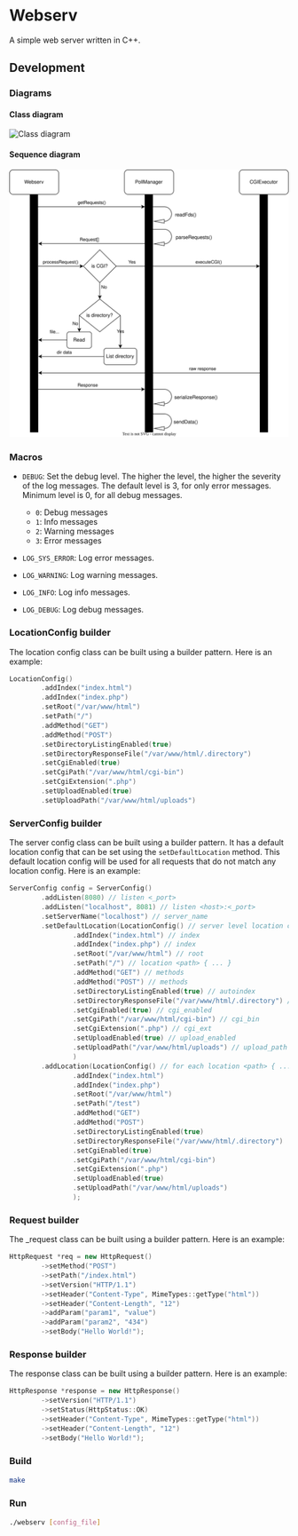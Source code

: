 # Webserv

A simple web server written in C++.

## Development

### Diagrams

#### Class diagram

![Class diagram](./docs/class_diagram.svg)

#### Sequence diagram

![Sequence diagram](./docs/sequence_diagram.svg)

### Macros

- `DEBUG`: Set the debug level. The higher the level, the higher the severity of the log messages. The default level is
  3, for only error messages. Minimum level is 0, for all debug messages.
    - `0`: Debug messages
    - `1`: Info messages
    - `2`: Warning messages
    - `3`: Error messages

- `LOG_SYS_ERROR`: Log error messages.
- `LOG_WARNING`: Log warning messages.
- `LOG_INFO`: Log info messages.
- `LOG_DEBUG`: Log debug messages.

### LocationConfig builder

The location config class can be built using a builder pattern.
Here is an example:

```cpp
LocationConfig()
        .addIndex("index.html")
        .addIndex("index.php")
        .setRoot("/var/www/html")
        .setPath("/")
        .addMethod("GET")
        .addMethod("POST")
        .setDirectoryListingEnabled(true)
        .setDirectoryResponseFile("/var/www/html/.directory")
        .setCgiEnabled(true)
        .setCgiPath("/var/www/html/cgi-bin")
        .setCgiExtension(".php")
        .setUploadEnabled(true)
        .setUploadPath("/var/www/html/uploads")
```

### ServerConfig builder

The server config class can be built using a builder pattern. It has a default location config that can be set using
the `setDefaultLocation` method. This default location config will be used for all requests that do not match any
location config.
Here is an example:

```cpp
ServerConfig config = ServerConfig()
        .addListen(8080) // listen <_port>
        .addListen("localhost", 8081) // listen <host>:<_port>
        .setServerName("localhost") // server_name
        .setDefaultLocation(LocationConfig() // server level location config
                .addIndex("index.html") // index
                .addIndex("index.php") // index
                .setRoot("/var/www/html") // root
                .setPath("/") // location <path> { ... }
                .addMethod("GET") // methods
                .addMethod("POST") // methods
                .setDirectoryListingEnabled(true) // autoindex
                .setDirectoryResponseFile("/var/www/html/.directory") // autoindex_format
                .setCgiEnabled(true) // cgi_enabled
                .setCgiPath("/var/www/html/cgi-bin") // cgi_bin
                .setCgiExtension(".php") // cgi_ext
                .setUploadEnabled(true) // upload_enabled
                .setUploadPath("/var/www/html/uploads") // upload_path
                )
        .addLocation(LocationConfig() // for each location <path> { ... }
                .addIndex("index.html")
                .addIndex("index.php")
                .setRoot("/var/www/html")
                .setPath("/test")
                .addMethod("GET")
                .addMethod("POST")
                .setDirectoryListingEnabled(true)
                .setDirectoryResponseFile("/var/www/html/.directory")
                .setCgiEnabled(true)
                .setCgiPath("/var/www/html/cgi-bin")
                .setCgiExtension(".php")
                .setUploadEnabled(true)
                .setUploadPath("/var/www/html/uploads")
                );
```

### Request builder

The _request class can be built using a builder pattern.
Here is an example:

```cpp
HttpRequest *req = new HttpRequest()
        ->setMethod("POST")
        ->setPath("/index.html")
        ->setVersion("HTTP/1.1")
        ->setHeader("Content-Type", MimeTypes::getType("html"))
        ->setHeader("Content-Length", "12")
        ->addParam("param1", "value")
        ->addParam("param2", "434")
        ->setBody("Hello World!");
```

### Response builder

The response class can be built using a builder pattern.
Here is an example:

```cpp
HttpResponse *response = new HttpResponse()
        ->setVersion("HTTP/1.1")
        ->setStatus(HttpStatus::OK)
        ->setHeader("Content-Type", MimeTypes::getType("html"))
        ->setHeader("Content-Length", "12")
        ->setBody("Hello World!");
```

### Build

```bash
make
```

### Run

```bash
./webserv [config_file]
```

